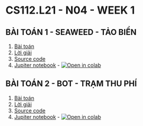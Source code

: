 # CS112.L21 - N04 - WEEK 1

## BÀI TOÁN 1 - SEAWEED - TẢO BIỂN
1. [Bài toán](./SEAWEED/SEAWEED.pdf)
2. [Lời giải](./SEAWEED/README.md)
3. [Source code](./SEAWEED/SEAWEED.py)
4. [Jupiter notebook](./SEAWEED/SEAWEED.ipynb) - [![Open in colab](https://colab.research.google.com/assets/colab-badge.svg)](https://colab.research.google.com/github/caohungphu/CS112.L21/blob/main/Week_1/SEAWEED/SEAWEED.ipynb)

## BÀI TOÁN 2 - BOT - TRẠM THU PHÍ
1. [Bài toán](./BOT/BOT.pdf)
2. [Lời giải](./BOT/README.md)
3. [Source code](./BOT/BOT.py)
4. [Jupiter notebook](./BOT/BOT.ipynb) - [![Open in colab](https://colab.research.google.com/assets/colab-badge.svg)](https://colab.research.google.com/github/caohungphu/CS112.L21/blob/main/Week_1/BOT/BOT.ipynb)

